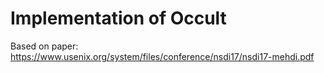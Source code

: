# Implementation of Occult

Based on paper: https://www.usenix.org/system/files/conference/nsdi17/nsdi17-mehdi.pdf
